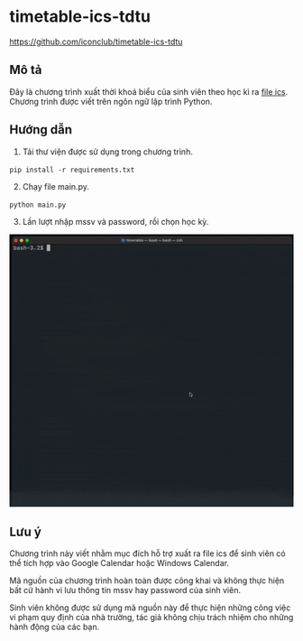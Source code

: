 timetable-ics-tdtu
==================

https://github.com/iconclub/timetable-ics-tdtu

Mô tả
-----

Đây là chương trình xuất thời khoá biểu của sinh viên theo học kì ra [file ics](https://en.wikipedia.org/wiki/ICalendar). Chương trình được viết trên ngôn ngữ lập trình Python.

Hướng dẫn
---------
1. Tải thư viện được sử dụng trong chương trình.

`
pip install -r requirements.txt
`

2. Chạy file main.py.

`
python main.py
`

3. Lần lượt nhập mssv và password, rồi chọn học kỳ.

![demo](./demo.gif)

Lưu ý
-----

Chương trình này viết nhằm mục đích hỗ trợ xuất ra file ics để sinh viên có thể tích hợp vào Google Calendar hoặc Windows Calendar.

Mã nguồn của chương trình hoàn toàn được công khai và không thực hiện bất cứ hành vi lưu thông tin mssv hay password của sinh viên.

Sinh viên không được sử dụng mã nguồn này để thực hiện những công việc vi phạm quy định của nhà trường, tác giả không chịu trách nhiệm cho những hành động của các bạn.
